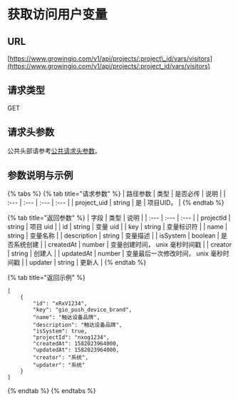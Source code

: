 # 获取访问用户变量

## URL

[https://www.growingio.com/v1/api/projects/:project\_id/vars/visitors](https://www.growingio.com/v1/api/projects/:project_id/vars/visitors)

## 请求类型

GET

## 请求头参数

公共头部请参考[公共请求头参数](https://docs.growingio.com/v3/developer-manual/api-reference/authenticate)。

## 参数说明与示例

{% tabs %}
{% tab title="请求参数" %}
| 路径参数 | 类型 | 是否必传 | 说明 |
| :--- | :--- | :--- | :--- |
| project\_uid | string | 是 | 项目UID。 |
{% endtab %}

{% tab title="返回参数" %}
| 字段 | 类型 | 说明 |
| :--- | :--- | :--- |
| projectId | string | 项目 uid |
| id | string | 变量 uid |
| key | string | 变量标识符 |
| name | string | 变量名称 |
| description | string | 变量描述 |
| isSystem | boolean | 是否系统创建 |
| createdAt | number | 变量创建时间， unix 毫秒时间戳 |
| creator | string | 创建人 |
| updatedAt | number | 变量最后一次修改时间， unix 毫秒时间戳 |
| updater | string | 更新人 |
{% endtab %}

{% tab title="返回示例" %}
```text
[
    {
        "id": "xRxV1234",
        "key": "gio_push_device_brand",
        "name": "触达设备品牌",
        "description": "触达设备品牌",
        "isSystem": true,
        "projectId": "nxog1234",
        "createdAt": 1582023964000,
        "updatedAt": 1582023964000,
        "creator": "系统",
        "updater": "系统"
    }
]
```
{% endtab %}
{% endtabs %}





